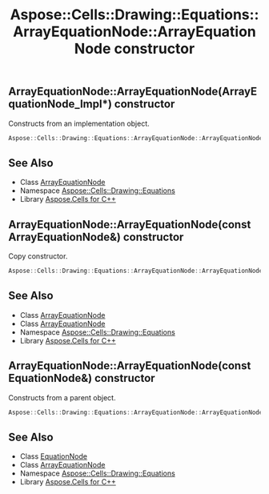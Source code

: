 ﻿---
title: Aspose::Cells::Drawing::Equations::ArrayEquationNode::ArrayEquationNode constructor
linktitle: ArrayEquationNode
second_title: Aspose.Cells for C++ API Reference
description: 'Aspose::Cells::Drawing::Equations::ArrayEquationNode::ArrayEquationNode constructor. Constructs from an implementation object in C++.'
type: docs
weight: 100
url: /cpp/aspose.cells.drawing.equations/arrayequationnode/arrayequationnode/
---
## ArrayEquationNode::ArrayEquationNode(ArrayEquationNode_Impl*) constructor


Constructs from an implementation object.

```cpp
Aspose::Cells::Drawing::Equations::ArrayEquationNode::ArrayEquationNode(ArrayEquationNode_Impl *impl)
```

## See Also

* Class [ArrayEquationNode](../)
* Namespace [Aspose::Cells::Drawing::Equations](../../)
* Library [Aspose.Cells for C++](../../../)
## ArrayEquationNode::ArrayEquationNode(const ArrayEquationNode\&) constructor


Copy constructor.

```cpp
Aspose::Cells::Drawing::Equations::ArrayEquationNode::ArrayEquationNode(const ArrayEquationNode &src)
```

## See Also

* Class [ArrayEquationNode](../)
* Class [ArrayEquationNode](../)
* Namespace [Aspose::Cells::Drawing::Equations](../../)
* Library [Aspose.Cells for C++](../../../)
## ArrayEquationNode::ArrayEquationNode(const EquationNode\&) constructor


Constructs from a parent object.

```cpp
Aspose::Cells::Drawing::Equations::ArrayEquationNode::ArrayEquationNode(const EquationNode &src)
```

## See Also

* Class [EquationNode](../../equationnode/)
* Class [ArrayEquationNode](../)
* Namespace [Aspose::Cells::Drawing::Equations](../../)
* Library [Aspose.Cells for C++](../../../)
